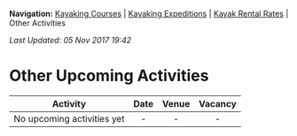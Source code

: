 **Navigation:** [Kayaking Courses](index) &#124; [Kayaking Expeditions](expedition) &#124; [Kayak Rental Rates](rental) &#124; Other Activities

_Last Updated: 05 Nov 2017 19:42_
# Other Upcoming Activities

Activity | Date | Venue | Vacancy
:---:|:---:|:---:|:---:
No upcoming activities yet|-|-|- 

